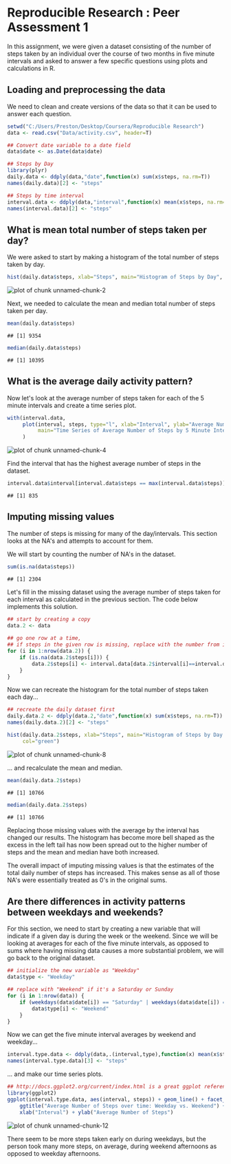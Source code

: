 # Reproducible Research : Peer Assessment 1

In this assignment, we were given a dataset consisting of the number of steps taken by an individual over the course of two months in five minute intervals and asked to answer a few specific questions using plots and calculations in R.

## Loading and preprocessing the data

We need to clean and create versions of the data so that it can be used to answer each question.

```r
setwd("C:/Users/Preston/Desktop/Coursera/Reproducible Research")
data <- read.csv("Data/activity.csv", header=T)

## Convert date variable to a date field
data$date <- as.Date(data$date)

## Steps by Day
library(plyr)
daily.data <- ddply(data,"date",function(x) sum(x$steps, na.rm=T))
names(daily.data)[2] <- "steps"

## Steps by time interval
interval.data <- ddply(data,"interval",function(x) mean(x$steps, na.rm=T))
names(interval.data)[2] <- "steps"
```

## What is mean total number of steps taken per day?

We were asked to start by making a histogram of the total number of steps taken by day.

```r
hist(daily.data$steps, xlab="Steps", main="Histogram of Steps by Day", col="blue")
```

![plot of chunk unnamed-chunk-2](figure/unnamed-chunk-2.png) 

Next, we needed to calculate the mean and median total number of steps taken per day.


```r
mean(daily.data$steps)
```

```
## [1] 9354
```

```r
median(daily.data$steps)
```

```
## [1] 10395
```

## What is the average daily activity pattern?

Now let's look at the average number of steps taken for each of the 5 minute intervals and create a time series plot.


```r
with(interval.data,
     plot(interval, steps, type="l", xlab="Interval", ylab="Average Number of Steps", 
          main="Time Series of Average Number of Steps by 5 Minute Intervals")
     )
```

![plot of chunk unnamed-chunk-4](figure/unnamed-chunk-4.png) 

Find the interval that has the highest average number of steps in the dataset.

```r
interval.data$interval[interval.data$steps == max(interval.data$steps)]
```

```
## [1] 835
```

## Imputing missing values

The number of steps is missing for many of the day/intervals. This section looks at the NA's and attempts to account for them.

We will start by counting the number of NA's in the dataset.


```r
sum(is.na(data$steps))
```

```
## [1] 2304
```

Let's fill in the missing dataset using the average number of steps taken for each interval as calculated in the previous section. The code below implements this solution.


```r
## start by creating a copy
data.2 <- data
    
## go one row at a time, 
## if steps in the given row is missing, replace with the number from interval.data
for (i in 1:nrow(data.2)) {
    if (is.na(data.2$steps[i])) {
        data.2$steps[i] <- interval.data[data.2$interval[i]==interval.data$interval, 2]
    }
}
```

Now we can recreate the histogram for the total number of steps taken each day...


```r
## recreate the daily dataset first
daily.data.2 <- ddply(data.2,"date",function(x) sum(x$steps, na.rm=T))
names(daily.data.2)[2] <- "steps"

hist(daily.data.2$steps, xlab="Steps", main="Histogram of Steps by Day - No Missing Values", 
     col="green")
```

![plot of chunk unnamed-chunk-8](figure/unnamed-chunk-8.png) 

... and recalculate the mean and median.

```r
mean(daily.data.2$steps)
```

```
## [1] 10766
```

```r
median(daily.data.2$steps)
```

```
## [1] 10766
```

Replacing those missing values with the average by the interval has changed our results. The histogram has become more bell shaped as the excess in the left tail has now been spread out to the higher number of steps and the mean and median have both increased. 

The overall impact of imputing missing values is that the estimates of the total daily number of steps has increased. This makes sense as all of those NA's were essentially treated as 0's in the original sums. 

## Are there differences in activity patterns between weekdays and weekends?

For this section, we need to start by creating a new variable that will indicate if a given day is during the week or the weekend. Since we will be looking at averages for each of the five minute intervals, as opposed to sums where having missing data causes a more substantial problem, we will go back to the original dataset.


```r
## initialize the new variable as "Weekday"
data$type <- "Weekday"

## replace with "Weekend" if it's a Saturday or Sunday
for (i in 1:nrow(data)) {
    if (weekdays(data$date[i]) == "Saturday" | weekdays(data$date[i]) == "Sunday") {
        data$type[i] <- "Weekend"
    }
}
```

Now we can get the five minute interval averages by weekend and weekday...


```r
interval.type.data <- ddply(data,.(interval,type),function(x) mean(x$steps, na.rm=T))
names(interval.type.data)[3] <- "steps"
```

... and make our time series plots.


```r
## http://docs.ggplot2.org/current/index.html is a great ggplot reference
library(ggplot2)
ggplot(interval.type.data, aes(interval, steps)) + geom_line() + facet_wrap(~ type, nrow=1) +
    ggtitle("Average Number of Steps over time: Weekday vs. Weekend") + 
    xlab("Interval") + ylab("Average Number of Steps")
```

![plot of chunk unnamed-chunk-12](figure/unnamed-chunk-12.png) 

There seem to be more steps taken early on during weekdays, but the person took many more steps, on average, during weekend afternoons as opposed to weekday afternoons.
